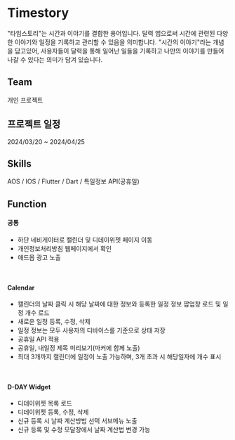 # Timestory

"타임스토리"는 시간과 이야기를 결합한 용어입니다.
달력 앱으로써 시간에 관련된 다양한 이야기와 일정을 기록하고 관리할 수 있음을 의미합니다.
"시간의 이야기"라는 개념을 담고있어, 사용자들이 달력을 통해 일어난 일들을 기록하고 나만의 이야기를 만들어 나갈 수 있다는 의미가 담겨 있습니다.

## Team
개인 프로젝트

## 프로젝트 일정
2024/03/20 ~ 2024/04/25

## Skills
AOS / IOS / Flutter / Dart / 특일정보 API(공휴일)

## Function
<h4>공통</h4>
<ul>
  <li>하단 네비게이터로 캘린더 및 디데이위젯 페이지 이동</li>
  <li>개인정보처리방침 웹페이지에서 확인</li>
  <li>애드몹 광고 노출</li>
</ul>
<br/>
<h4>Calendar</h4>
<ul>
  <li>캘린더의 날짜 클릭 시 해당 날짜에 대한 정보와 등록한 일정 정보 팝업창 로드 및 일정 개수 로드</li>
  <li>새로운 일정 등록, 수정, 삭제</li>
  <li>일정 정보는 모두 사용자의 디바이스를 기준으로 상태 저장</li>
  <li>공휴일 API 적용</li>
  <li>공휴일, 내일정 제목 미리보기(마커에 함께 노출)</li>
  <li>최대 3개까지 캘린더에 일정이 노출 가능하며, 3개 초과 시 해당일자에 개수 표시</li>
</ul>
<br/>
<h4>D-DAY Widget</h4>
<ul>
  <li>디데이위젯 목록 로드</li>
  <li>디데이위젯 등록, 수정, 삭제</li>
  <li>신규 등록 시 날짜 계산방법 선택 서브메뉴 노출</li>
  <li>신규 등록 및 수정 모달창에서 날짜 계산법 변경 가능</li>
</ul>
